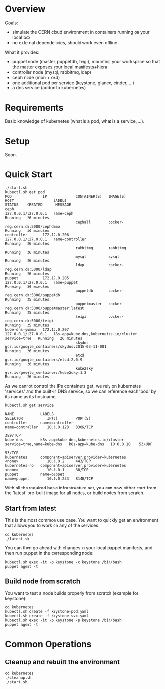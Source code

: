 # Overview

Goals:
* simulate the CERN cloud environment in containers running on your local box
* no external dependencies, should work even offline

What it provides:
* puppet node (master, puppetdb, teigi), mounting your workspace so that the master exposes your local manifests+hiera
* controller node (mysql, rabbitmq, ldap)
* ceph node (mon + osd)
* one additional pod per service (keystone, glance, cinder, ...)
* a dns service (addon to kubernetes)

# Requirements

Basic knowledge of kubernetes (what is a pod, what is a service, ...).

# Setup

Soon.

# Quick Start

```
./start.sh
kubectl.sh get pod
POD              IP             CONTAINER(S)   IMAGE(S)                                         HOST                  LABELS                                                STATUS    CREATED      MESSAGE
ceph                                                                                            127.0.0.1/127.0.0.1   name=ceph                                             Running   26 minutes   
                                cephall        docker-reg.cern.ch:5000/cephdemo                                                                                             Running   26 minutes   
controller       172.17.0.206                                                                   127.0.0.1/127.0.0.1   name=controller                                       Running   26 minutes   
                                rabbitmq       rabbitmq                                                                                                                     Running   26 minutes   
                                mysql          mysql                                                                                                                        Running   26 minutes   
                                ldap           docker-reg.cern.ch:5000/ldap                                                                                                 Running   26 minutes   
puppet           172.17.0.205                                                                   127.0.0.1/127.0.0.1   name=puppet                                           Running   26 minutes   
                                puppetdb       docker-reg.cern.ch:5000/puppetdb                                                                                             Running   25 minutes   
                                puppetmaster   docker-reg.cern.ch:5000/puppetmaster:latest                                                                                  Running   25 minutes   
                                teigi          docker-reg.cern.ch:5000/teigi                                                                                                Running   25 minutes   
kube-dns-ywmmu   172.17.0.207                                                                   127.0.0.1/127.0.0.1   k8s-app=kube-dns,kubernetes.io/cluster-service=true   Running   26 minutes   
                                skydns         gcr.io/google_containers/skydns:2015-03-11-001                                                                               Running   26 minutes   
                                etcd           gcr.io/google_containers/etcd:2.0.9                                                                                          Running   26 minutes   
                                kube2sky       gcr.io/google_containers/kube2sky:1.3                                                                                        Running   26 minutes   
```

As we cannot control the IPs containers get, we rely on kubernetes 'services' and the built-in DNS service, so we can reference each 'pod' by its name as its hostname.
```
kubectl.sh get service

NAME            LABELS                                                              SELECTOR           IP(S)        PORT(S)
controller      name=controller                                                     name=controller    10.0.0.123   3306/TCP
                                                                                                                    389/TCP
kube-dns        k8s-app=kube-dns,kubernetes.io/cluster-service=true,name=kube-dns   k8s-app=kube-dns   10.0.0.10    53/UDP
                                                                                                                    53/TCP
kubernetes      component=apiserver,provider=kubernetes                             <none>             10.0.0.2     443/TCP
kubernetes-ro   component=apiserver,provider=kubernetes                             <none>             10.0.0.1     80/TCP
puppet          name=puppet                                                         name=puppet        10.0.0.233   8140/TCP
```

With all the required basic infrastructure set, you can now either start from the 'latest' pre-built image for all nodes, or build nodes from scratch.

## Start from latest

This is the most common use case. You want to quickly get an environment that allows you to work on any of the services.
```
cd kubernetes
./latest.sh
```

You can then go ahead with changes in your local puppet manifests, and then run puppet in the corresponding node:
```
kubectl.sh exec -it -p keystone -c keystone /bin/bash
puppet agent -t
```

## Build node from scratch

You want to test a node builds properly from scratch (example for keystone):
```
cd kubernetes
kubectl.sh create -f keystone-pod.yaml
kubectl.sh create -f keystone-svc.yaml
kubectl.sh exec -it -p keystone -p keystone /bin/bash
puppet agent -t
```

# Common Operations

## Cleanup and rebuilt the environment
```
cd kubernetes
./cleanup.sh
./start.sh
```

